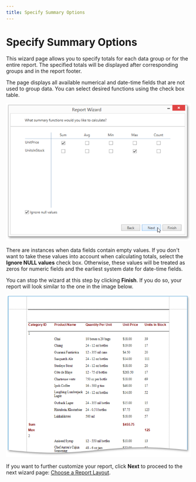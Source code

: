 ```yaml
---
title: Specify Summary Options
---
```

# Specify Summary Options
This wizard page allows you to specify totals for each data group or for the entire report. The specified totals will be displayed after corresponding groups and in the report footer.

The page displays all available numerical and date-time fields that are not used to group data. You can select desired functions using the check box table.

![WPDDesigner_ReportWizard_SummaryOptions](../../../../../images/img122890.png)

There are instances when data fields contain empty values. If you don't want to take these values into account when calculating totals, select the **Ignore NULL values** check box. Otherwise, these values will be treated as zeros for numeric fields and the earliest system date for date-time fields.

You can stop the wizard at this step by clicking **Finish**. If you do so, your report will look similar to the one in the image below.

![ReportWizard_SummaryOptions_Result](../../../../../images/img122018.png)

If you want to further customize your report, click **Next** to proceed to the next wizard page: [Choose a Report Layout](choose-a-report-layout.md).